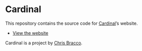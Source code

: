 # Cardinal

This repository contains the source code for [Cardinal](https://github.com/cbracco/cardinal)’s website.

- [View the website](http://cardinalcss.com)

Cardinal is a project by [Chris Bracco](http://cbracco.me).
